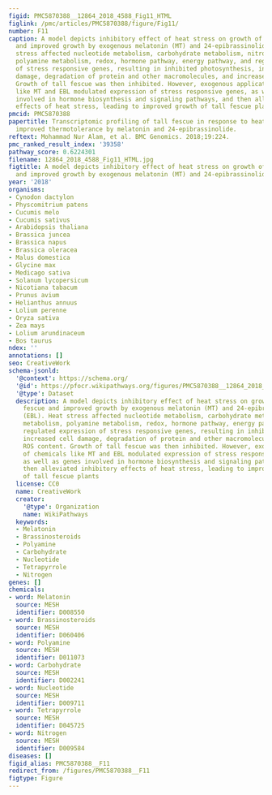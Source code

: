 ```yaml
---
figid: PMC5870388__12864_2018_4588_Fig11_HTML
figlink: /pmc/articles/PMC5870388/figure/Fig11/
number: F11
caption: A model depicts inhibitory effect of heat stress on growth of tall fescue
  and improved growth by exogenous melatonin (MT) and 24-epibrassinolide (EBL). Heat
  stress affected nucleotide metabolism, carbohydrate metabolism, nitrogen metabolism,
  polyamine metabolism, redox, hormone pathway, energy pathway, and regulated expression
  of stress responsive genes, resulting in inhibited photosynthesis, increased cell
  damage, degradation of protein and other macromolecules, and increased ROS content.
  Growth of tall fescue was then inhibited. However, exogenous application of chemicals
  like MT and EBL modulated expression of stress responsive genes, as well as genes
  involved in hormone biosynthesis and signaling pathways, and then alleviated inhibitory
  effects of heat stress, leading to improved growth of tall fescue plants
pmcid: PMC5870388
papertitle: Transcriptomic profiling of tall fescue in response to heat stress and
  improved thermotolerance by melatonin and 24-epibrassinolide.
reftext: Mohammad Nur Alam, et al. BMC Genomics. 2018;19:224.
pmc_ranked_result_index: '39358'
pathway_score: 0.6224301
filename: 12864_2018_4588_Fig11_HTML.jpg
figtitle: A model depicts inhibitory effect of heat stress on growth of tall fescue
  and improved growth by exogenous melatonin (MT) and 24-epibrassinolide (EBL)
year: '2018'
organisms:
- Cynodon dactylon
- Physcomitrium patens
- Cucumis melo
- Cucumis sativus
- Arabidopsis thaliana
- Brassica juncea
- Brassica napus
- Brassica oleracea
- Malus domestica
- Glycine max
- Medicago sativa
- Solanum lycopersicum
- Nicotiana tabacum
- Prunus avium
- Helianthus annuus
- Lolium perenne
- Oryza sativa
- Zea mays
- Lolium arundinaceum
- Bos taurus
ndex: ''
annotations: []
seo: CreativeWork
schema-jsonld:
  '@context': https://schema.org/
  '@id': https://pfocr.wikipathways.org/figures/PMC5870388__12864_2018_4588_Fig11_HTML.html
  '@type': Dataset
  description: A model depicts inhibitory effect of heat stress on growth of tall
    fescue and improved growth by exogenous melatonin (MT) and 24-epibrassinolide
    (EBL). Heat stress affected nucleotide metabolism, carbohydrate metabolism, nitrogen
    metabolism, polyamine metabolism, redox, hormone pathway, energy pathway, and
    regulated expression of stress responsive genes, resulting in inhibited photosynthesis,
    increased cell damage, degradation of protein and other macromolecules, and increased
    ROS content. Growth of tall fescue was then inhibited. However, exogenous application
    of chemicals like MT and EBL modulated expression of stress responsive genes,
    as well as genes involved in hormone biosynthesis and signaling pathways, and
    then alleviated inhibitory effects of heat stress, leading to improved growth
    of tall fescue plants
  license: CC0
  name: CreativeWork
  creator:
    '@type': Organization
    name: WikiPathways
  keywords:
  - Melatonin
  - Brassinosteroids
  - Polyamine
  - Carbohydrate
  - Nucleotide
  - Tetrapyrrole
  - Nitrogen
genes: []
chemicals:
- word: Melatonin
  source: MESH
  identifier: D008550
- word: Brassinosteroids
  source: MESH
  identifier: D060406
- word: Polyamine
  source: MESH
  identifier: D011073
- word: Carbohydrate
  source: MESH
  identifier: D002241
- word: Nucleotide
  source: MESH
  identifier: D009711
- word: Tetrapyrrole
  source: MESH
  identifier: D045725
- word: Nitrogen
  source: MESH
  identifier: D009584
diseases: []
figid_alias: PMC5870388__F11
redirect_from: /figures/PMC5870388__F11
figtype: Figure
---
```

